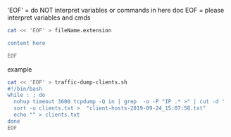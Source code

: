 
'EOF' = do NOT interpret variables or commands in here doc
 EOF  = please interpret variables and cmds



```bash
cat << 'EOF' > fileName.extension

content here

EOF


```

example 

```bash
cat << 'EOF' > traffic-dump-clients.sh
#!/bin/bash
while : ; do
  nohup timeout 3600 tcpdump -Q in | grep  -o -P "IP .* >" | cut -d ' ' -f2 > clients.txt
  sort -u clients.txt >  "client-hosts-2019-09-24_15:07:58.txt"
  echo "" > clients.txt
done
EOF
```